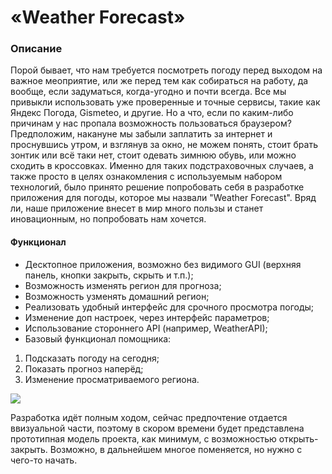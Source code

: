 «Weather Forecast»
===

### Описание

Порой бывает, что нам требуется посмотреть погоду перед выходом на важное меоприятие, или же перед тем как собираться на работу, да вообще, если задуматься, когда-угодно и почти всегда. Все мы привыкли использовать уже проверенные и точные сервисы, такие как Яндекс Погода, Gismeteo, и другие. Но а что, если по каким-либо причинам у нас пропала возможность пользоваться браузером? Предположим, накануне мы забыли заплатить за интернет и проснувшись утром, и взглянув за окно, не можем понять, стоит брать зонтик или всё таки нет, стоит одевать зимнюю обувь, или можно сходить в кроссовках. Именно для таких подстраховочных случаев, а также просто в целях ознакомления с используемым набором технологий, было принято решение попробовать себя в разработке приложения для погоды, которое мы назвали "Weather Forecast". Вряд ли, наше приложение внесет в мир много пользы и станет иновационным, но попробовать нам хочется.

#### Функционал

- Десктопное приложения, возможно без видимого GUI (верхняя панель, кнопки закрыть, скрыть и т.п.);
- Возможность изменять регион для прогноза;
- Возможность узменять домашний регион;
- Реализовать удобный интерфейс для срочного просмотра погоды;
- Изменение доп настроек, через интерфейс параметров;
- Использование стороннего API (например, WeatherAPI);
- Базовый функционал помощника: 
1. Подсказать погоду на сегодня;
2. Показать прогноз наперёд;
3. Изменение просматриваемого региона.


![](https://imgtest.mir24.tv/uploaded/images/crops/2021/September/870x489_0x294_detail_crop_20210907112858_36bf53d8_4d5e261b6b4ccab549ae4bab479e7f7751054b000d2e608bb6f4042e625004af.jpg)

Разработка идёт полным ходом, сейчас предпочтение отдается ввизуальной части, поэтому в скором времени будет представлена прототипная модель проекта, как минимум, с возможностью открыть-закрыть.
Возможно, в дальнейшем многое поменяется, но нужно с чего-то начать.
